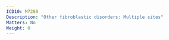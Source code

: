 ```yaml
---
ICD10: M7280
Description: "Other fibroblastic disorders: Multiple sites"
Matters: No
Weight: 0
---
```

